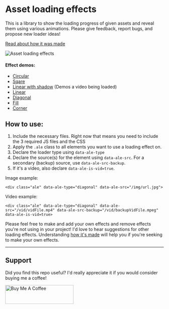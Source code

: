 Asset loading effects
=====================

This is a library to show the loading progress of given assets and reveal them using various animations. Please give feedback, report bugs, and propose new loader ideas!

[Read about how it was made](https://zachsaucier.com/blog/asset-loading-effects/)

![Asset loading effects](https://github.com/user-attachments/assets/24b81f4a-70b9-4bd2-a3ab-f38e9e403724)


#### Effect demos:
- [Circular](https://zachsaucier.github.io/Asset-Loading-Effects/)
- [Sqare](https://zachsaucier.github.io/Asset-Loading-Effects/index2.html)
- [Linear with shadow](https://zachsaucier.github.io/Asset-Loading-Effects/index3.html) (Demos a video being loaded)
- [Linear](https://zachsaucier.github.io/Asset-Loading-Effects/index4.html)
- [Diagonal](https://zachsaucier.github.io/Asset-Loading-Effects/index5.html)
- [Fill](https://zachsaucier.github.io/Asset-Loading-Effects/index6.html)
- [Corner](https://zachsaucier.github.io/Asset-Loading-Effects/index7.html)

## How to use:

1. Include the necessary files. Right now that means you need to include the 3 required JS files and the CSS
2. Apply the `.ale` class to all elements you want to use a loading effect on.
3. Declare the loader type using `data-ale-type`
4. Declare the source(s) for the element using `data-ale-src`. For a secondary (backup) source, use `data-ale-src-backup`.
5. If it's a video, also declare `data-ale-is-vid=true`.

Image example:

    <div class="ale" data-ale-type="diagonal" data-ale-src="/img/url.jpg">

Video example:

	<div class="ale" data-ale-type="diagonal" data-ale-src="/vid/vidFile.mp4" data-ale-src-backup="/vid/backupVidFile.mpeg" data-ale-is-vid=true>

Please feel free to make and add your own effects and remove effects you're not using in your project! I'd love to hear suggestions for other loading effects. Understanding [how it's made](https://zachsaucier.com/blog/asset-loading-effects/) will help you if you're seeking to make your own effects.

___

## Support

Did you find this repo useful? I'd really appreciate it if you would consider buying me a coffee!

<a href="https://www.buymeacoffee.com/zachsaucier" target="_blank"><img src="https://cdn.buymeacoffee.com/buttons/v2/arial-yellow.png" alt="Buy Me A Coffee" style="height: 60px !important;width: 217px !important;" ></a>
